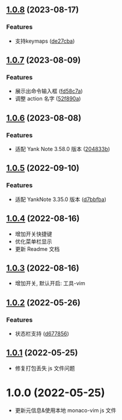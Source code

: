 ## [1.0.8](https://github.com/zhyipeng/yank-note-extension-vim-mode/compare/v1.0.7...v1.0.8) (2023-08-17)


### Features

* 支持keymaps ([de27cba](https://github.com/zhyipeng/yank-note-extension-vim-mode/commit/de27cbaadaa4536d4b2ada615289205851fe7032))



## [1.0.7](https://github.com/zhyipeng/yank-note-extension-vim-mode/compare/v1.0.6...v1.0.7) (2023-08-09)


### Features

* 展示出命令输入框 ([fd58c7a](https://github.com/zhyipeng/yank-note-extension-vim-mode/commit/fd58c7a09d701ef67e2198ba77c2959fec734eff))
* 调整 action 名字 ([52f890a](https://github.com/zhyipeng/yank-note-extension-vim-mode/commit/52f890a8f4e33b1ca31ab7f2b1e1b3bb2718f3d6))



## [1.0.6](https://github.com/zhyipeng/yank-note-extension-vim-mode/compare/v1.0.5...v1.0.6) (2023-08-08)


### Features

* 适配 Yank Note 3.58.0 版本 ([204833b](https://github.com/zhyipeng/yank-note-extension-vim-mode/commit/204833bc919e8519a17c5351c142f5dc635a1d74))



## [1.0.5](https://github.com/zhyipeng/yank-note-extension-vim-mode/compare/v1.0.4...v1.0.5) (2022-09-10)


### Features

* 适配 YankNote 3.35.0 版本 ([d7bbfba](https://github.com/zhyipeng/yank-note-extension-vim-mode/commit/d7bbfba53d44eb2706757d37e984f0c0cb123d6d))



## [1.0.4](https://github.com/zhyipeng/yank-note-extension-vim-mode/compare/v1.0.3...v1.0.4) (2022-08-16)
* 增加开关快捷键
* 优化菜单栏显示
* 更新 Readme 文档


## [1.0.3](https://github.com/zhyipeng/yank-note-extension-vim-mode/compare/v1.0.2...v1.0.3) (2022-08-16)
* 增加开关, 默认开启: 工具-vim


## [1.0.2](https://github.com/zhyipeng/yank-note-extension-vim-mode/compare/v1.0.1...v1.0.2) (2022-05-26)


### Features

* 状态栏支持 ([d677856](https://github.com/zhyipeng/yank-note-extension-vim-mode/commit/d6778564cf9d879032a4f3a51f1e27f757e1e673))



## [1.0.1](https://github.com/zhyipeng/yank-note-extension-vim-mode/compare/v1.0.0...v1.0.1) (2022-05-25)
- 修复打包丢失 js 文件问题

# 1.0.0 (2022-05-25)
- 更新元信息&使用本地 monaco-vim js 文件
